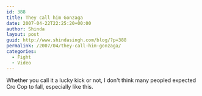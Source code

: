 ```yaml
---
id: 388
title: They call him Gonzaga
date: 2007-04-22T22:25:20+00:00
author: Shinda
layout: post
guid: http://www.shindasingh.com/blog/?p=388
permalink: /2007/04/they-call-him-gonzaga/
categories:
  - Fight
  - Video
---
```

Whether you call it a lucky kick or not, I don't think many peopled expected Cro Cop to fall, especially like this.